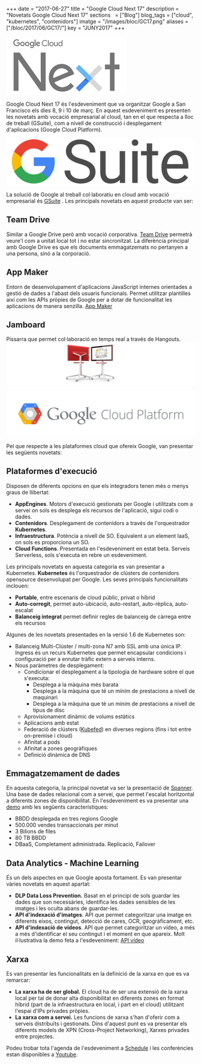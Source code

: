+++
date        = "2017-06-27"
title       = "Google Cloud Next 17"
description = "Novetats Google Cloud Next 17"
sections    = ["Blog"]
blog_tags   = ["cloud", "kubernetes", "contenidors"]
imatge      = "/images/bloc/GC17.png"
aliases     = ["/bloc/2017/06/GC17/"]
key         = "JUNY2017"
+++

![GoogleNext17](/images/bloc/GC17.png)

Google Cloud Next 17 és l'esdeveniment que va organitzar Google a San Francisco els dies 8, 9 i 10 de març. En aquest esdeveniment es presenten les novetats amb vocació empresarial al cloud, tan en el que respecta a lloc de treball (GSuite), com a nivell de construcció i desplegament d'aplicacions (Google Cloud Platform).

![GSuite](/images/bloc/ImatgeGC17_1.png)

La solució de Google al treball col·laboratiu en cloud amb vocació empresarial és [GSuite](https://gsuite.google.es/) . Les principals novetats en aquest producte van ser:

## Team Drive 
Similar a Google Drive però amb vocació corporativa. [Team Drive](https://www.youtube.com/watch?v=ywBuQZOHX-E) permetrà veure'l com a unitat local tot i no estar sincronitzat. La diferència principal amb Google Drive es que els documents emmagatzemats no pertanyen a una persona, sinó a la corporació. 

## App Maker
Entorn de desenvolupament d'aplicacions JavaScript internes orientades a gestió de dades a l'abast dels usuaris funcionals. Permet utilitzar plantilles així com les APIs pròpies de Google per a dotar de funcionalitat les aplicacions de manera senzilla. [App Maker](https://www.youtube.com/watch?v=Br6aNwDXDgQ)

## Jamboard 
Pissarra que permet col·laboració en temps real a través de Hangouts.
![Jamboard](/images/bloc/jamboard.jpg)

![GCPlatform](/images/bloc/ImatgeGC17_3.png)

Pel que respecte a les plataformes cloud que ofereix Google, van presentar les següents novetats:

## Plataformes d'execució
Disposen de diferents opcions en que els integradors tenen més o menys graus de llibertat:

- **AppEngines**. Motors d'execució gestionats per Google i utilitzats com a servei on sols es desplega els recursos de l'aplicació, sigui codi o dades.
- **Contenidors**. Desplegament de contenidors a través de l'orquestrador **Kubernetes**. 
- **Infraestructura**. Potència a nivell de SO. Equivalent a un element IaaS, on sols es proporciona un SO.
- **Cloud Functions**. Presentada en l'esdeveniment en estat beta. Serveis Serverless, sols s'executa en rebre un esdeveniment.

Les principals novetats en aquesta categoria es van presentar a Kubernetes.
**Kubernetes** és l'orquestrador de clústers de contenidors opensource desenvolupat per Google. Les seves principals funcionalitats inclouen:

- **Portable**, entre escenaris de cloud públic, privat o híbrid
- **Auto-corregit**, permet auto-ubicació, auto-restart, auto-rèplica, auto-escalat
- **Balanceig integrat** permet definir regles de balanceig de càrrega entre els recursos 

Algunes de les novetats presentades en la versió 1.6 de Kubernetes son:

- Balanceig Multi-Clúster / multi-zona  N7 amb SSL amb una única IP. Ingress és un recurs Kubernetes que permet encapsular condicions i configuració per a enrutar tràfic extern a serveis interns.
- Nous paràmetres de desplegament:
   - Condicionar el desplegament a la tipologia de hardware sobre el que s'executa:
        - Desplega a la màquina més barata
        - Desplega a la màquina que té un mínim de prestacions a nivell de maquinari
        - Desplega a la màquina que té un mínim de prestacions a nivell de tipus de disc
  - Aprovisionament dinàmic de volums estàtics 
  - Aplicacions amb estat
  - Federació de clústers ([Kubefed](https://kubernetes.io/docs/tasks/federation/set-up-cluster-federation-kubefed/)) en diverses regions (fins i tot entre on-premise i cloud)
  - Afinitat a pods
  - Afinitat a zones geogràfiques
  - Definició dinàmica de DNS 

## Emmagatzemament de dades
En aquesta categoria, la principal novetat va ser la presentació de [Spanner](https://cloud.google.com/spanner/). Una base de dades relacional com a servei, que permet l'escalat horitzontal a diferents zones de disponibilitat. En l'esdeveniment es va presentar una [demo](https://www.youtube.com/watch?v=AC9xUc4SkvU) amb les següents característiques:

- BBDD desplegada en tres regions Google
- 500.000 vendes transaccionals per minut
- 3 Bilions de files
- 80 TB BBDD
- DBaaS, Completament administrada. Replicació, Failover

## Data Analytics - Machine Learning
És un dels aspectes en que Google aposta fortament. Es van presentar vàries novetats en aquest apartat: 

- **DLP Data Loss Prevention.** Basat en el principi de sols guardar les dades que son necessàries, identifica les dades sensibles de les imatges i les oculta abans de guardar-les.
- **API d'indexació d'imatges**. API que permet categoritzar una imatge en diferents eixos, contingut, detecció de cares, OCR, geogràficament, etc.
- **API d'indexació de vídeos**. API que permet categoritzar un vídeo, a més a més d'identificar el seu contingut i el moment en que apareix. Molt il·lustrativa la demo feta a l'esdeveniment: [API vídeo ](https://www.youtube.com/watch?v=mDAoLO4G4CQ)

## Xarxa
Es van presentar les funcionalitats en la definició de la xarxa en que es va remarcar:

- **La xarxa ha de ser global.** El cloud ha de ser una extensió de la xarxa local per tal de donar alta disponibilitat en diferents zones en format híbrid (part de la infraestructura en local, i part en el cloud) utilitzant l'espai d'IPs privades pròpies.
- **La xarxa com a servei.** Les funcions de xarxa s'han d'oferir com a serveis distribuïts i gestionats. Dins d'aquest punt es va presentar els diferents models de XPN (Cross-Project Networking), Xarxes privades entre projectes. 

Podeu trobar tota l'agenda de l'esdeveniment a [Schedule](https://cloudnext.withgoogle.com/schedule) i les conferències estan disponibles a [Youtube](https://www.youtube.com/playlist?list=PLIivdWyY5sqI8RuUibiH8sMb1ExIw0lAR).
